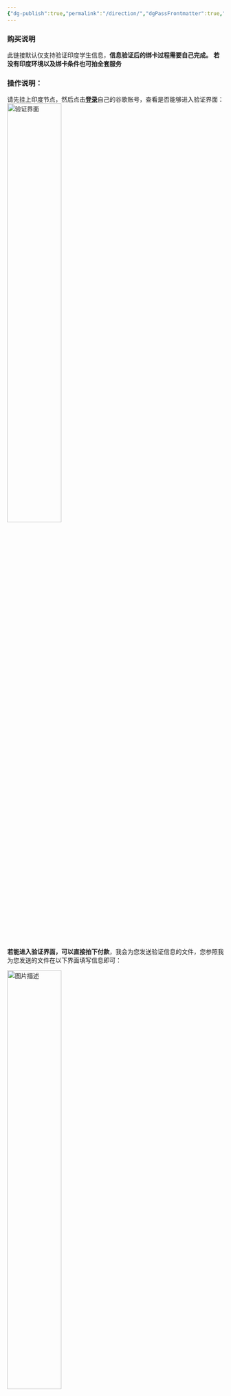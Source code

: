 ```yaml
---
{"dg-publish":true,"permalink":"/direction/","dgPassFrontmatter":true,"created":"2025-08-13T13:42:38.635+08:00","updated":"2025-08-13T14:19:41.179+08:00"}
---
```


### 购买说明
此链接默认仅支持验证印度学生信息，**信息验证后的绑卡过程需要自己完成。**
**若没有印度环境以及绑卡条件也可拍全套服务**
### 操作说明：
请先挂上印度节点，然后点击[**登录**](https://gemini.google/students/)自己的谷歌账号，查看是否能够进入验证界面：
<img src="https://mes-photos.oss-cn-hangzhou.aliyuncs.com/img/%E9%AA%8C%E8%AF%81%E7%95%8C%E9%9D%A2.png" alt="验证界面" width="50%">


**若能进入验证界面，可以直接拍下付款**，我会为您发送验证信息的文件，您参照我为您发送的文件在以下界面填写信息即可：

<img src="https://mes-photos.oss-cn-hangzhou.aliyuncs.com/img/20250813130230.png" alt="图片描述" style="width:50%;">

填写提交后，在如下界面上传验证文件中的的图1和图2：

<img src="https://mes-photos.oss-cn-hangzhou.aliyuncs.com/img/20250813130454.png" alt="图片描述" style="width:50%;">

**等到审核结束后会出现以下界面：**

<img src="https://mes-photos.oss-cn-hangzhou.aliyuncs.com/img/20250813130640.png" alt="图片描述" style="width:50%;">

**至此学生验证结束！！！**
**至此学生验证结束！！！**
**至此学生验证结束！！！**
**默认拍下只包到此步骤**

---

### 注意事项：
点击上方**Get Google Pro**后会跳转下方页面：
<img src="https://mes-photos.oss-cn-hangzhou.aliyuncs.com/img/20250813131125.png" alt="图片描述" style="width:50%;">
**此步骤不包含在此产品内，需要用户自行解决，不作为退款凭证！！！**

**此过程无法自己完成也可拍全套服务，本店提供全套服务！！！**